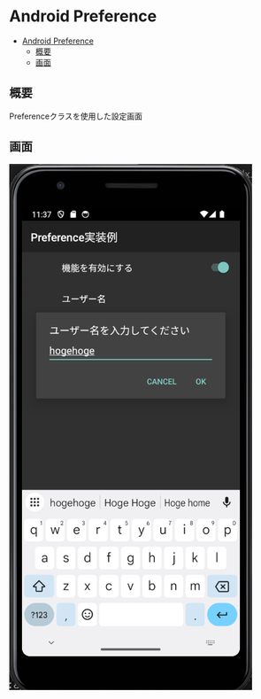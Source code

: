 # Android Preference

- [Android Preference](#android-preference)
  - [概要](#概要)
  - [画面](#画面)

## 概要

Preferenceクラスを使用した設定画面

## 画面

![alt text](image.png)